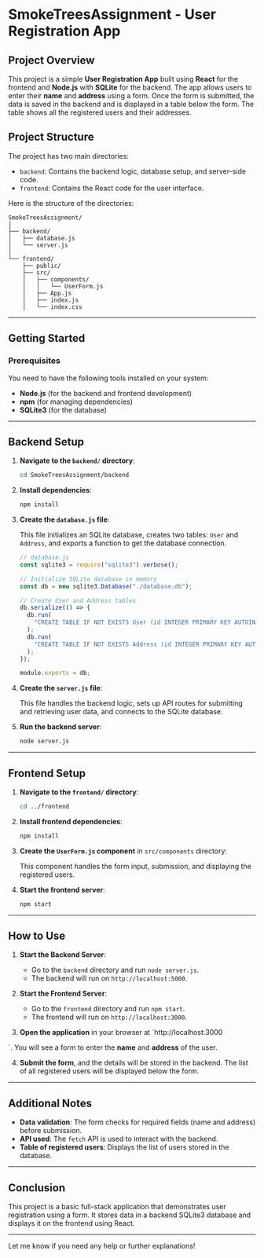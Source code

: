 # SmokeTreesAssignment - User Registration App

## Project Overview

This project is a simple **User Registration App** built using **React** for the frontend and **Node.js** with **SQLite** for the backend. The app allows users to enter their **name** and **address** using a form. Once the form is submitted, the data is saved in the backend and is displayed in a table below the form. The table shows all the registered users and their addresses.

## Project Structure

The project has two main directories:

- `backend`: Contains the backend logic, database setup, and server-side code.
- `frontend`: Contains the React code for the user interface.

Here is the structure of the directories:

```
SmokeTreesAssignment/
│
├── backend/
│   ├── database.js
│   └── server.js
│
└── frontend/
    ├── public/
    ├── src/
    │   ├── components/
    │   │   └── UserForm.js
    │   ├── App.js
    │   ├── index.js
    │   └── index.css
```

---

## Getting Started

### Prerequisites

You need to have the following tools installed on your system:

- **Node.js** (for the backend and frontend development)
- **npm** (for managing dependencies)
- **SQLite3** (for the database)

---

## Backend Setup

1. **Navigate to the `backend/` directory**:

   ```bash
   cd SmokeTreesAssignment/backend
   ```

2. **Install dependencies**:

   ```bash
   npm install
   ```

3. **Create the `database.js` file**:

   This file initializes an SQLite database, creates two tables: `User` and `Address`, and exports a function to get the database connection.

   ```javascript
   // database.js
   const sqlite3 = require("sqlite3").verbose();

   // Initialize SQLite database in memory
   const db = new sqlite3.Database("./database.db");

   // Create User and Address tables
   db.serialize(() => {
     db.run(
       "CREATE TABLE IF NOT EXISTS User (id INTEGER PRIMARY KEY AUTOINCREMENT, name TEXT)"
     );
     db.run(
       "CREATE TABLE IF NOT EXISTS Address (id INTEGER PRIMARY KEY AUTOINCREMENT, userId INTEGER, address TEXT, FOREIGN KEY(userId) REFERENCES User(id))"
     );
   });

   module.exports = db;
   ```

4. **Create the `server.js` file**:

   This file handles the backend logic, sets up API routes for submitting and retrieving user data, and connects to the SQLite database.

5. **Run the backend server**:
   ```bash
   node server.js
   ```

---

## Frontend Setup

1. **Navigate to the `frontend/` directory**:

   ```bash
   cd ../frontend
   ```

2. **Install frontend dependencies**:

   ```bash
   npm install
   ```

3. **Create the `UserForm.js` component** in `src/components` directory:

   This component handles the form input, submission, and displaying the registered users.

4. **Start the frontend server**:
   ```bash
   npm start
   ```

---

## How to Use

1. **Start the Backend Server**:

   - Go to the `backend` directory and run `node server.js`.
   - The backend will run on `http://localhost:5000`.

2. **Start the Frontend Server**:

   - Go to the `frontend` directory and run `npm start`.
   - The frontend will run on `http://localhost:3000`.

3. **Open the application** in your browser at `http://localhost:3000

`. You will see a form to enter the **name** and **address** of the user.

4. **Submit the form**, and the details will be stored in the backend. The list of all registered users will be displayed below the form.

---

## Additional Notes

- **Data validation**: The form checks for required fields (name and address) before submission.
- **API used**: The `fetch` API is used to interact with the backend.
- **Table of registered users**: Displays the list of users stored in the database.

---

## Conclusion

This project is a basic full-stack application that demonstrates user registration using a form. It stores data in a backend SQLite3 database and displays it on the frontend using React.

---

Let me know if you need any help or further explanations!
